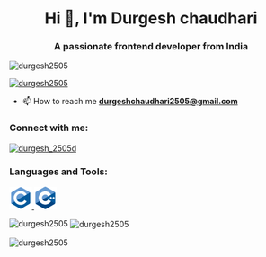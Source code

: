 <h1 align="center">Hi 👋, I'm Durgesh chaudhari</h1>
<h3 align="center">A passionate frontend developer from India</h3>

<p align="left"> <img src="https://komarev.com/ghpvc/?username=durgesh2505&label=Profile%20views&color=0e75b6&style=flat" alt="durgesh2505" /> </p>

<p align="left"> <a href="https://github.com/ryo-ma/github-profile-trophy"><img src="https://github-profile-trophy.vercel.app/?username=durgesh2505" alt="durgesh2505" /></a> </p>

- 📫 How to reach me **durgeshchaudhari2505@gmail.com**

<h3 align="left">Connect with me:</h3>
<p align="left">
<a href="https://instagram.com/durgesh_2505d" target="blank"><img align="center" src="https://raw.githubusercontent.com/rahuldkjain/github-profile-readme-generator/master/src/images/icons/Social/instagram.svg" alt="durgesh_2505d" height="30" width="40" /></a>
</p>

<h3 align="left">Languages and Tools:</h3>
<p align="left"> <a href="https://www.cprogramming.com/" target="_blank" rel="noreferrer"> <img src="https://raw.githubusercontent.com/devicons/devicon/master/icons/c/c-original.svg" alt="c" width="40" height="40"/> </a> <a href="https://www.w3schools.com/cpp/" target="_blank" rel="noreferrer"> <img src="https://raw.githubusercontent.com/devicons/devicon/master/icons/cplusplus/cplusplus-original.svg" alt="cplusplus" width="40" height="40"/> </a> </p>

<p><img align="left" src="https://github-readme-stats.vercel.app/api/top-langs?username=durgesh2505&show_icons=true&locale=en&layout=compact" alt="durgesh2505" /></p>

<p>&nbsp;<img align="center" src="https://github-readme-stats.vercel.app/api?username=durgesh2505&show_icons=true&locale=en" alt="durgesh2505" /></p>

<p><img align="center" src="https://github-readme-streak-stats.herokuapp.com/?user=durgesh2505&" alt="durgesh2505" /></p>
